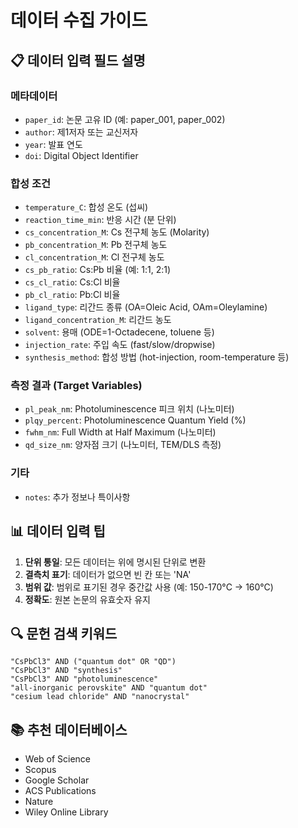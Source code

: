 # 데이터 수집 가이드

## 📋 데이터 입력 필드 설명

### 메타데이터
- `paper_id`: 논문 고유 ID (예: paper_001, paper_002)
- `author`: 제1저자 또는 교신저자
- `year`: 발표 연도
- `doi`: Digital Object Identifier

### 합성 조건
- `temperature_C`: 합성 온도 (섭씨)
- `reaction_time_min`: 반응 시간 (분 단위)
- `cs_concentration_M`: Cs 전구체 농도 (Molarity)
- `pb_concentration_M`: Pb 전구체 농도
- `cl_concentration_M`: Cl 전구체 농도
- `cs_pb_ratio`: Cs:Pb 비율 (예: 1:1, 2:1)
- `cs_cl_ratio`: Cs:Cl 비율
- `pb_cl_ratio`: Pb:Cl 비율
- `ligand_type`: 리간드 종류 (OA=Oleic Acid, OAm=Oleylamine)
- `ligand_concentration_M`: 리간드 농도
- `solvent`: 용매 (ODE=1-Octadecene, toluene 등)
- `injection_rate`: 주입 속도 (fast/slow/dropwise)
- `synthesis_method`: 합성 방법 (hot-injection, room-temperature 등)

### 측정 결과 (Target Variables)
- `pl_peak_nm`: Photoluminescence 피크 위치 (나노미터)
- `plqy_percent`: Photoluminescence Quantum Yield (%)
- `fwhm_nm`: Full Width at Half Maximum (나노미터)
- `qd_size_nm`: 양자점 크기 (나노미터, TEM/DLS 측정)

### 기타
- `notes`: 추가 정보나 특이사항

## 📊 데이터 입력 팁

1. **단위 통일**: 모든 데이터는 위에 명시된 단위로 변환
2. **결측치 표기**: 데이터가 없으면 빈 칸 또는 'NA'
3. **범위 값**: 범위로 표기된 경우 중간값 사용 (예: 150-170°C → 160°C)
4. **정확도**: 원본 논문의 유효숫자 유지

## 🔍 문헌 검색 키워드

```
"CsPbCl3" AND ("quantum dot" OR "QD")
"CsPbCl3" AND "synthesis"
"CsPbCl3" AND "photoluminescence"
"all-inorganic perovskite" AND "quantum dot"
"cesium lead chloride" AND "nanocrystal"
```

## 📚 추천 데이터베이스
- Web of Science
- Scopus
- Google Scholar
- ACS Publications
- Nature
- Wiley Online Library
